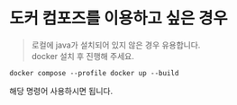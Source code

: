 # 도커 컴포즈를 이용하고 싶은 경우

> 로컬에 java가 설치되어 있지 않은 경우 유용합니다.\
> docker 설치 후 진행해 주세요.

`docker compose --profile docker up --build`

해당 명령어 사용하시면 됩니다.
